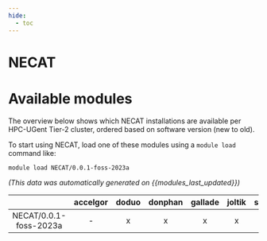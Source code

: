 ```yaml
---
hide:
  - toc
---
```


NECAT
=====

# Available modules


The overview below shows which NECAT installations are available per HPC-UGent Tier-2 cluster, ordered based on software version (new to old).

To start using NECAT, load one of these modules using a `module load` command like:

```shell
module load NECAT/0.0.1-foss-2023a
```

*(This data was automatically generated on {{modules_last_updated}})*  

| |accelgor|doduo|donphan|gallade|joltik|shinx|
| :---: | :---: | :---: | :---: | :---: | :---: | :---: |
|NECAT/0.0.1-foss-2023a|-|x|x|x|x|x|
